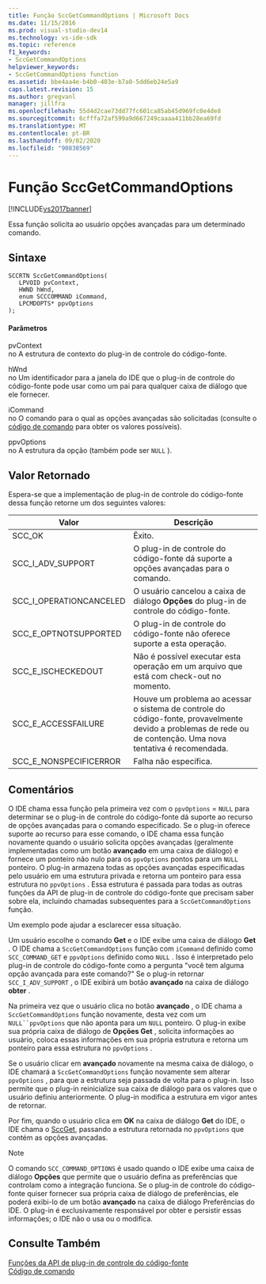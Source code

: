 ```yaml
---
title: Função SccGetCommandOptions | Microsoft Docs
ms.date: 11/15/2016
ms.prod: visual-studio-dev14
ms.technology: vs-ide-sdk
ms.topic: reference
f1_keywords:
- SccGetCommandOptions
helpviewer_keywords:
- SccGetCommandOptions function
ms.assetid: bbe4aa4e-b4b0-403e-b7a0-5dd6eb24e5a9
caps.latest.revision: 15
ms.author: gregvanl
manager: jillfra
ms.openlocfilehash: 55d4d2cae73dd77fc601ca85ab45d969fc0e4de8
ms.sourcegitcommit: 6cfffa72af599a9d667249caaaa411bb28ea69fd
ms.translationtype: MT
ms.contentlocale: pt-BR
ms.lasthandoff: 09/02/2020
ms.locfileid: "90838569"
---
```

# <a name="sccgetcommandoptions-function"></a>Função SccGetCommandOptions
[!INCLUDE[vs2017banner](../includes/vs2017banner.md)]

Essa função solicita ao usuário opções avançadas para um determinado comando.  
  
## <a name="syntax"></a>Sintaxe  
  
```cpp#  
SCCRTN SccGetCommandOptions(  
   LPVOID pvContext,  
   HWND hWnd,  
   enum SCCCOMMAND iCommand,  
   LPCMDOPTS* ppvOptions  
);  
```  
  
#### <a name="parameters"></a>Parâmetros  
 pvContext  
 no A estrutura de contexto do plug-in de controle do código-fonte.  
  
 hWnd  
 no Um identificador para a janela do IDE que o plug-in de controle do código-fonte pode usar como um pai para qualquer caixa de diálogo que ele fornecer.  
  
 iCommand  
 no O comando para o qual as opções avançadas são solicitadas (consulte o [código de comando](../extensibility/command-code-enumerator.md) para obter os valores possíveis).  
  
 ppvOptions  
 no A estrutura da opção (também pode ser `NULL` ).  
  
## <a name="return-value"></a>Valor Retornado  
 Espera-se que a implementação de plug-in de controle do código-fonte dessa função retorne um dos seguintes valores:  
  
|Valor|Descrição|  
|-----------|-----------------|  
|SCC_OK|Êxito.|  
|SCC_I_ADV_SUPPORT|O plug-in de controle do código-fonte dá suporte a opções avançadas para o comando.|  
|SCC_I_OPERATIONCANCELED|O usuário cancelou a caixa de diálogo **Opções** do plug-in de controle do código-fonte.|  
|SCC_E_OPTNOTSUPPORTED|O plug-in de controle do código-fonte não oferece suporte a esta operação.|  
|SCC_E_ISCHECKEDOUT|Não é possível executar esta operação em um arquivo que está com check-out no momento.|  
|SCC_E_ACCESSFAILURE|Houve um problema ao acessar o sistema de controle do código-fonte, provavelmente devido a problemas de rede ou de contenção. Uma nova tentativa é recomendada.|  
|SCC_E_NONSPECIFICERROR|Falha não específica.|  
  
## <a name="remarks"></a>Comentários  
 O IDE chama essa função pela primeira vez com o `ppvOptions` = `NULL` para determinar se o plug-in de controle do código-fonte dá suporte ao recurso de opções avançadas para o comando especificado. Se o plug-in oferece suporte ao recurso para esse comando, o IDE chama essa função novamente quando o usuário solicita opções avançadas (geralmente implementadas como um botão **avançado** em uma caixa de diálogo) e fornece um ponteiro não nulo para os `ppvOptions` pontos para um `NULL` ponteiro. O plug-in armazena todas as opções avançadas especificadas pelo usuário em uma estrutura privada e retorna um ponteiro para essa estrutura no `ppvOptions` . Essa estrutura é passada para todas as outras funções da API de plug-in de controle do código-fonte que precisam saber sobre ela, incluindo chamadas subsequentes para a `SccGetCommandOptions` função.  
  
 Um exemplo pode ajudar a esclarecer essa situação.  
  
 Um usuário escolhe o comando **Get** e o IDE exibe uma caixa de diálogo **Get** . O IDE chama a `SccGetCommandOptions` função com `iCommand` definido como `SCC_COMMAND_GET` e `ppvOptions` definido como `NULL` . Isso é interpretado pelo plug-in de controle do código-fonte como a pergunta "você tem alguma opção avançada para este comando?" Se o plug-in retornar `SCC_I_ADV_SUPPORT` , o IDE exibirá um botão **avançado** na caixa de diálogo **obter** .  
  
 Na primeira vez que o usuário clica no botão **avançado** , o IDE chama a `SccGetCommandOptions` função novamente, desta vez com um `NULL``ppvOptions` que não aponta para um `NULL` ponteiro. O plug-in exibe sua própria caixa de diálogo de **Opções Get** , solicita informações ao usuário, coloca essas informações em sua própria estrutura e retorna um ponteiro para essa estrutura no `ppvOptions` .  
  
 Se o usuário clicar em **avançado** novamente na mesma caixa de diálogo, o IDE chamará a `SccGetCommandOptions` função novamente sem alterar `ppvOptions` , para que a estrutura seja passada de volta para o plug-in. Isso permite que o plug-in reinicialize sua caixa de diálogo para os valores que o usuário definiu anteriormente. O plug-in modifica a estrutura em vigor antes de retornar.  
  
 Por fim, quando o usuário clica em **OK** na caixa de diálogo **Get** do IDE, o IDE chama o [SccGet](../extensibility/sccget-function.md), passando a estrutura retornada no `ppvOptions` que contém as opções avançadas.  
  
> [!NOTE]
> O comando `SCC_COMMAND_OPTIONS` é usado quando o IDE exibe uma caixa de diálogo **Opções** que permite que o usuário defina as preferências que controlam como a integração funciona. Se o plug-in de controle do código-fonte quiser fornecer sua própria caixa de diálogo de preferências, ele poderá exibi-lo de um botão **avançado** na caixa de diálogo Preferências do IDE. O plug-in é exclusivamente responsável por obter e persistir essas informações; o IDE não o usa ou o modifica.  
  
## <a name="see-also"></a>Consulte Também  
 [Funções da API de plug-in de controle do código-fonte](../extensibility/source-control-plug-in-api-functions.md)   
 [Código de comando](../extensibility/command-code-enumerator.md)
